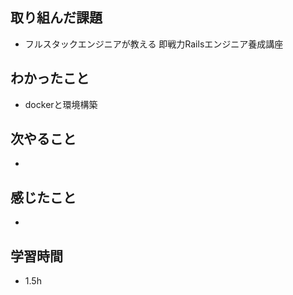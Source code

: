 ## 取り組んだ課題
- フルスタックエンジニアが教える 即戦力Railsエンジニア養成講座

## わかったこと
- dockerと環境構築

## 次やること
- 

## 感じたこと
- 

## 学習時間
- 1.5h
